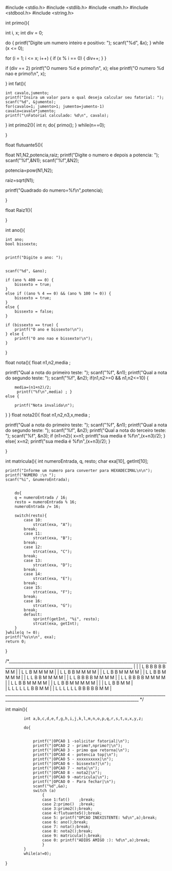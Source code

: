 #include <stdio.h>
#include <stdlib.h>
#include <math.h>
#include <stdbool.h>
#include <string.h>



int primo(){
  
  int i, x; 
  int div = 0;
  
  do {
    printf("Digite um numero inteiro e positivo: ");
    scanf("%d", &x);
  } while (x <= 0);
  
  for (i = 1; i <= x; i++) {
    if (x % i == 0) { 
     div++;
    }
  }
    
  if (div == 2)
    printf("O numero %d e primo!\n", x);
  else
    printf("O numero %d nao e primo!\n", x);

}
	int fat(){
	
	
    
	
    int cavalo,jumento;
    printf("Insira um valor para o qual deseja calcular seu fatorial: ");
    scanf("%d", &jumento);
    for(cavalo=1; jumento>1; jumento=jumento-1)
    cavalo=cavalo*jumento;
    printf("\nFatorial calculado: %d\n", cavalo);
}
int primo2(){
	int n;
	do{ 
		primo();
	}
	while(n==0);
	
}

float flutuante5(){


float N1,N2,potencia,raiz;
printf("Digite o numero e depois a potencia: ");
scanf("%f",&N1);
scanf("%f",&N2);

potencia=pow(N1,N2);

raiz=sqrt(N1);

printf("Quadrado do numero=%f\n",potencia);





}

float Raiz1(){

}

int ano(){

	int ano;
	bool bissexto;
 
	
	printf("Digite o ano: ");
 
	
	scanf("%d", &ano);
 
	if (ano % 400 == 0) {
		bissexto = true;		
	}
	else if ((ano % 4 == 0) && (ano % 100 != 0)) {
		bissexto = true;		
	}
	else {
		bissexto = false;
	}
 
	if (bissexto == true) {
		printf("O ano e bissexto!\n");
	} else {
		printf("O ano nao e bissexto!\n");
	}
}

float nota(){
 float n1,n2,media ;
 
     
                                
   printf("Qual a nota do primeiro teste: ");
   scanf("%f", &n1);
   printf("Qual a nota do segundo teste: ");
   scanf("%f", &n2);
    if(n1,n2>=0 && n1,n2<=10) {
	         
   		media=(n1+n2)/2;   
  		 printf("%f\n",media) ; }
    else {
	
   		printf("Nota invalida\n");          
}
          }
float nota2(){
 float n1,n2,n3,x,media ;	
	
   printf("Qual a nota do primeiro teste: ");
   scanf("%f", &n1);
   printf("Qual a nota do segundo teste: ");
   scanf("%f", &n2);
   printf("Qual a nota do terceiro teste: ");
   scanf("%f", &n3);
   if (n1>n2){
   			x=n1;
   			printf("sua media é %f\n",(x+n3)/2);
		}
   	else{
   			x=n2;
   			printf("sua media é %f\n",(x+n3)/2);
	   }
	   
}

int matricula(){
		int numeroEntrada, q, resto;
	char exa[10], getInt[10];
	
	printf("Informe um numero para converter para HEXADECIMAL\n\n");
	printf("NUMERO :\n ");
	scanf("%i", &numeroEntrada);
	
	
		do{
		q = numeroEntrada / 16;
		resto = numeroEntrada % 16;
		numeroEntrada /= 16;
		
		switch(resto){
			case 10:
				strcat(exa, "A");
			break;
			case 11:
				strcat(exa, "B");
			break;
			case 12:
				strcat(exa, "C");
			break;
			case 13:
				strcat(exa, "D");
			break;
			case 14:
				strcat(exa, "E");
			break;
			case 15:
				strcat(exa, "F");
			break;
			case 16:
				strcat(exa, "G");
			break;
			default:
				sprintf(getInt, "%i", resto);
				strcat(exa, getInt);
		}
	}while(q != 0);
	printf("%s\n\n", exa);
	return 0;
	
}




/*___________________________________________________________________________________________________________________________________________
	|																																	|
		|						  L								B	B	B	B	B					M				M				|
	|							L	L							B								M		M		 M		M		|
		|						L	L							B				B				M		 M		M		M			|
	|							L	L							B				B				M		 M		M		M		|
		|						L	L							B				B				M		 M	 	M		M			|
	|							L	L							B				B				M		 M		M		M		|
		|						L	L							B	B	B	B					M		 M		M		M			|
	|							L	L							B	B	B	B					M		 M		M		M		|
		|						L	L							B				B				M		 M		M		M			|
	|							L	L							B				B				M		 M	M	M		M		|																																|
		|						L	L							B				B				M						M			|																															
	|							L	L	L	L	L	L			B				B				M						M		|
		|						L	L	L	L	L	L			B	B	B	B	B   			M						M			|
_______________________________________________________________________________________________________________________________________________	*/	







int main(){

			int a,b,c,d,e,f,g,h,i,j,k,l,m,n,o,p,q,r,s,t,u,x,y,z;
			
			do{
			
			
				printf("|OPCAO 1 -solicitar fatorial|\n");
				printf("|OPCAO 2 - primo?,nprimo?|\n");
				printf("|OPCAO 3 - primo que retorna|\n");
				printf("|OPCAO 4 - potencia top|\n");
				printf("|OPCAO 5 - xxxxxxxxxx|\n");
				printf("|OPCAO 6 - bissexto?|\n");
				printf("|OPCAO 7 - nota|\n");
				printf("|OPCAO 8 - nota2|\n");
				printf("|OPCAO 9 -matricula|\n");
				printf("|OPCAO 0 - Para fechar|\n");
				scanf("%d",&a);
				switch (a)
					{
					case 1:fat()	;break;
					case 2:primo()	;break;
					case 3:primo2();break;
					case 4:flutuante5();break;
					case 5:	printf("OPCAO INEXISTENTE: %d\n",a);break;
					case 6:	ano();break;
					case 7:	nota();break;
					case 8:	nota2();break;
					case 9:	matricula();break;
					case 0:	printf("ADIOS AMIGO :): %d\n",a);break;
					}
			}	
			while(a!=0);
	

}
